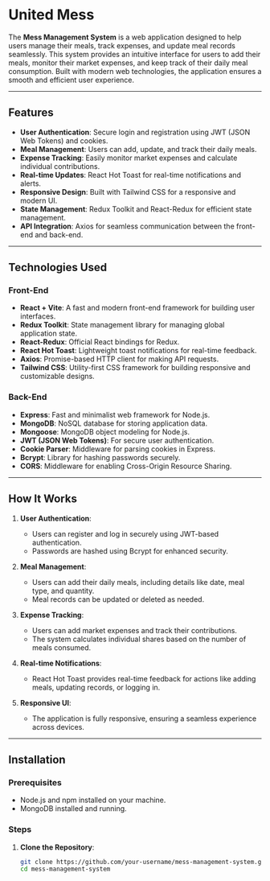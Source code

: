 # United Mess

The **Mess Management System** is a web application designed to help users manage their meals, track expenses, and update meal records seamlessly. This system provides an intuitive interface for users to add their meals, monitor their market expenses, and keep track of their daily meal consumption. Built with modern web technologies, the application ensures a smooth and efficient user experience.

---

## Features

- **User Authentication**: Secure login and registration using JWT (JSON Web Tokens) and cookies.
- **Meal Management**: Users can add, update, and track their daily meals.
- **Expense Tracking**: Easily monitor market expenses and calculate individual contributions.
- **Real-time Updates**: React Hot Toast for real-time notifications and alerts.
- **Responsive Design**: Built with Tailwind CSS for a responsive and modern UI.
- **State Management**: Redux Toolkit and React-Redux for efficient state management.
- **API Integration**: Axios for seamless communication between the front-end and back-end.

---

## Technologies Used

### Front-End
- **React + Vite**: A fast and modern front-end framework for building user interfaces.
- **Redux Toolkit**: State management library for managing global application state.
- **React-Redux**: Official React bindings for Redux.
- **React Hot Toast**: Lightweight toast notifications for real-time feedback.
- **Axios**: Promise-based HTTP client for making API requests.
- **Tailwind CSS**: Utility-first CSS framework for building responsive and customizable designs.

### Back-End
- **Express**: Fast and minimalist web framework for Node.js.
- **MongoDB**: NoSQL database for storing application data.
- **Mongoose**: MongoDB object modeling for Node.js.
- **JWT (JSON Web Tokens)**: For secure user authentication.
- **Cookie Parser**: Middleware for parsing cookies in Express.
- **Bcrypt**: Library for hashing passwords securely.
- **CORS**: Middleware for enabling Cross-Origin Resource Sharing.

---

## How It Works

1. **User Authentication**:
   - Users can register and log in securely using JWT-based authentication.
   - Passwords are hashed using Bcrypt for enhanced security.

2. **Meal Management**:
   - Users can add their daily meals, including details like date, meal type, and quantity.
   - Meal records can be updated or deleted as needed.

3. **Expense Tracking**:
   - Users can add market expenses and track their contributions.
   - The system calculates individual shares based on the number of meals consumed.

4. **Real-time Notifications**:
   - React Hot Toast provides real-time feedback for actions like adding meals, updating records, or logging in.

5. **Responsive UI**:
   - The application is fully responsive, ensuring a seamless experience across devices.

---

## Installation

### Prerequisites
- Node.js and npm installed on your machine.
- MongoDB installed and running.

### Steps

1. **Clone the Repository**:
   ```bash
   git clone https://github.com/your-username/mess-management-system.git
   cd mess-management-system